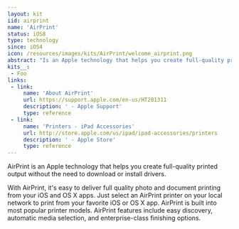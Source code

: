 ```yaml
---
layout: kit
iid: airprint
name: 'AirPrint'
status: iOS8
type: technology
since: iOS4
icon: /resources/images/kits/AirPrint/welcome_airprint.png
abstract: "Is an Apple technology that helps you create full-quality printed output without the need to download or install drivers."
kits__:
 - Foo
links:
 - link:
     name: 'About AirPrint'
     url: https://support.apple.com/en-us/HT201311
     description: ' - Apple Support'
     type: reference
 - link:
     name: 'Printers - iPad Accessories'
     url: http://store.apple.com/us/ipad/ipad-accessories/printers
     description: ' - Apple Store'
     type: reference
---
```


AirPrint is an Apple technology that helps you create full-quality printed output without the need to download or install drivers.

With AirPrint, it's easy to deliver full quality photo and document printing from your iOS and OS X apps. Just select an AirPrint printer on your local network to print from your favorite iOS or OS X app. AirPrint is built into most popular printer models. AirPrint features include easy discovery, automatic media selection, and enterprise-class finishing options.
